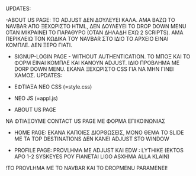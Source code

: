 UPDATES:

-ABOUT US PAGE: ΤΟ ADJUST ΔΕΝ ΔΟΥΛΕΥΕΙ ΚΑΛΑ. ΑΜΑ ΒΑΖΩ ΤΟ NAVBAR ΑΠΟ ΞΕΧΩΡΙΣΤΟ HTML, ΔΕΝ ΔΟΥΛΕΥΕΙ ΤΟ DROP DOWN MENU ΟΤΑΝ ΜΙΚΡΑΙΝΕΙ ΤΟ ΠΑΡΑΘΥΡΟ (ΟΤΑΝ ΔΗΛΑΔΗ ΕΧΩ 2 SCRIPTS). ΑΜΑ ΠΕΡΙΚΛΕΙΩ ΤΟΝ ΚΩΔΙΚΑ ΤΟΥ NAVBAR ΣΤΟ ΙΔΙΟ ΤΟ ΑΡΧΕΙΟ ΕΙΝΑΙ ΚΟΜΠΛΕ. ΔΕΝ ΞΕΡΩ ΓΙΑΤΙ. 

- SIGNUP-LOGIN PAGE - WITHOUT AUTHENTICATION. ΤΟ ΜΠΟΞ ΚΑΙ ΤΟ ΦΟΡΜ ΕΙΝΑΙ ΚΟΜΠΛΕ ΚΑΙ ΚΑΝΟΥΝ ADJUST. ΙΔΙΟ ΠΡΟΒΛΗΜΑ ΜΕ DORP DOWN MENU. ΕΚΑΝΑ ΞΕΧΩΡΙΣΤΟ CSS ΓΙΑ ΝΑ ΜΗΝ ΓΙΝΕΙ ΧΑΜΟΣ.
UPDATES:

- ΕΦΤΙΑΞΑ ΝΕΟ CSS (=style.css)
- ΝΕΟ JS (=appl.js)
- ABOUT US PAGE


ΝΑ ΦΤΙΑΞΟΥΜΕ CONTACT US PAGE ΜΕ ΦΟΡΜΑ ΕΠΙΚΟΙΝΩΝΙΑΣ 

- HOME PAGE: ΕΚΑΝΑ ΚΑΠΟΙΕΣ ΔΙΟΡΘΩΣΕΙΣ, ΜΟΝΟ ΘΕΜΑ ΤΟ SLIDE ΜΕ ΤΑ TOP DESTINATIONS ΔΕΝ ΚΑΝΕΙ ADJUST STO WINDOW

- PROFILE PAGE: PROVLHMA ME ADJUST KAI EDW  : LYTHIKE (EKTOS APO 1-2 SYSKEYES POY FIANETAI LIGO ASXHMA ALLA KLAIN)


!TO PROVLHMA ME TO NAVBAR KAI TO DROPMENU PARAMENEI!
